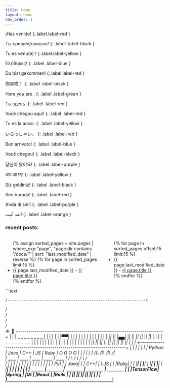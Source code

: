 ```yaml
---
title: Home
layout: home
nav_order: 1
---
```


¡Has venido!
{:.label.label-red }

Ты пришел/пришла!
{: .label .label-black }

Tu es venu(e) !
{:.label.label-yellow }

Ελήθηκες!
{: .label .label-blue }

Du bist gekommen!
{:.label.label-red }

你来啦！
{: .label .label-black }

Here you are .
{: .label .label-green }

Ты здесь.
{: .label .label-red }

Você chegou aqui!
{: .label .label-red }

Tu es là aussi.
{: .label .label-yellow }

いらっしゃい。
{: .label .label-red }

Ben arrivato!
{: .label .label-blue }

Você chegou!
{: .label .label-black }

당신이 왔어요!
{: .label .label-purple }

आप आ गए!
{: .label .label-yellow }

Siz geldiniz!
{: .label .label-black }

Sen burada!
{: .label .label-red }

Anda di sini!
{: .label .label-purple }

لقد أتيت!
{: .label .label-orange }

### recent posts:
<div class="home-posts two-column-wrapper" style="display:flex; gap:2em;">
  <ul>
    {% assign sorted_pages = site.pages | where_exp:"page", "page.dir contains '/docs/'" | sort: "last_modified_date" | reverse %}
    {% for page in sorted_pages limit:15 %}
      <li>{{ page.last_modified_date }} - <a href="/blog{{ page.url }}">{{ page.title }}</a></li>
    {% endfor %}
  </ul>
  <ul>
    {% for page in sorted_pages offset:15 limit:15 %}
      <li>{{ page.last_modified_date }} - <a href="/blog{{ page.url }}">{{ page.title }}</a></li>
    {% endfor %}
  </ul>
</div>
```text

    /-------------------------------------------------------------\
   /                                                               \
  /                                                                 \
 /                                                                   \
/                                                                     \
                        ☀️                                       🌙
+-----------------------------------------------------------------------+
|                                                                       |
|  _     _     _     _     _     _     _     _                          |
| | |   | |   |▀▀|   | |   | |   | |   | |   | |   | |                  |
| |_|   |_|   |▄▄|   |_|   |_|   |_|   |_|   |_|   |_|                  |
|                                                                       |
|  _     _     _     _     _     _     _     _                          |
| | |   | |   | |   | |   | |   | |   | |   | |   | |                   |
| |_|   |_|   |_|   |_|   |_|   |_|   |_|   |_|   |_|                   |
|                                                                       |
+-----------------------------------------------------------------------+
     |           |           |           |           |           |
     |   Python  |   Java    |   C++     |   JS      |   Ruby    |    O   O   O   O
     |           |           |           |           |           |   /|\ /|\ /|\ /|\
     |    ____   |   ____    |   ____    |   ____    |   ____    |   / \ / \ / \ / \
     |   |    |  |  |    |   |  |    |   |  |    |   |  |    |   |
     |   |  Py|  |  | Java|  |  | C++|   |  | JS |   |  |Ruby|   |
     |   |____|  |  |____|   |  |____|   |  |____|   |  |____|   |
     |           |           |           |           |           |
     |   ______  |  _______  |  ________ |  ________ |  ________ |
     |  |TensorFlow| |Spring | |Qt      | |React     | |Rails     |
     |  |________| |________| |________| |________|  |________|   |
     |                                                               |
     |_______________________________________________________________|                                                                        
```



